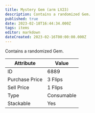 ```yaml
---
title: Mystery Gem (arm LV23)
description: Contains a randomized Gem.
published: true
date: 2023-02-18T16:44:34.000Z
tags: items
editor: markdown
dateCreated: 2023-02-16T00:00:00.000Z
---
```


Contains a randomized Gem.

|Attribute|Value|
|-|-|
|ID|6889|
|Purchase Price|3 Flips|
|Sell Price|1 Flips|
|Type|Consumable|
|Stackable|Yes|

